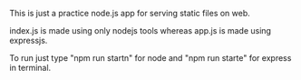 This is just a practice node.js app for serving static files on web.

index.js is made using only nodejs tools whereas app.js is made using expressjs.

To run just type "npm run startn" for node and "npm run starte" for express in terminal.
